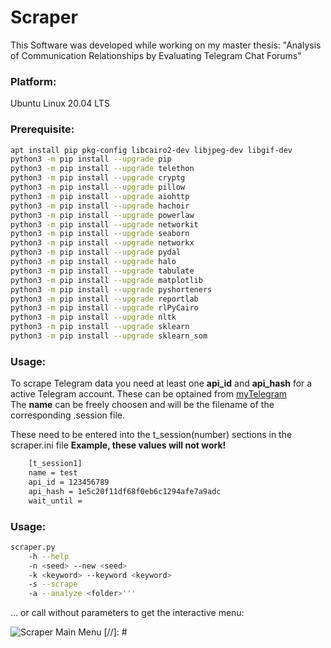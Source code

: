 # Scraper
This Software was developed while working on my master thesis:
"Analysis of Communication Relationships by Evaluating Telegram Chat Forums"

### Platform:
Ubuntu Linux 20.04 LTS

### Prerequisite:
```sh
apt install pip pkg-config libcairo2-dev libjpeg-dev libgif-dev 
python3 -m pip install --upgrade pip 
python3 -m pip install --upgrade telethon 
python3 -m pip install --upgrade cryptg 
python3 -m pip install --upgrade pillow 
python3 -m pip install --upgrade aiohttp
python3 -m pip install --upgrade hachoir
python3 -m pip install --upgrade powerlaw
python3 -m pip install --upgrade networkit
python3 -m pip install --upgrade seaborn
python3 -m pip install --upgrade networkx
python3 -m pip install --upgrade pydal
python3 -m pip install --upgrade halo
python3 -m pip install --upgrade tabulate
python3 -m pip install --upgrade matplotlib
python3 -m pip install --upgrade pyshorteners
python3 -m pip install --upgrade reportlab
python3 -m pip install --upgrade rlPyCairo
python3 -m pip install --upgrade nltk
python3 -m pip install --upgrade sklearn
python3 -m pip install --upgrade sklearn_som
```
### Usage:
To scrape Telegram data you need at least one **api_id** and **api_hash** for a active Telegram account.
These can be optained from [myTelegram]   
The **name** can be freely choosen and will be the filename of the corresponding .session file.

These need to be entered into the t_session(number) sections in the scraper.ini file
**Example, these values will not work!**
```sh
    [t_session1]
    name = test 
    api_id = 123456789
    api_hash = 1e5c20f11df68f0eb6c1294afe7a9adc
    wait_until = 
```
### Usage:
```sh
scraper.py
    -h --help
    -n <seed> --new <seed>
    -k <keyword> --keyword <keyword>
    -s --scrape
    -a --analyze <folder>'''
```
... or call without parameters to get the interactive menu:

![Scraper Main Menu](https://github.com/ptitus/mt/tree/master/menu.png "Scraper Main Menu")
[//]: #

[myTelegram]: https://my.telegram.org